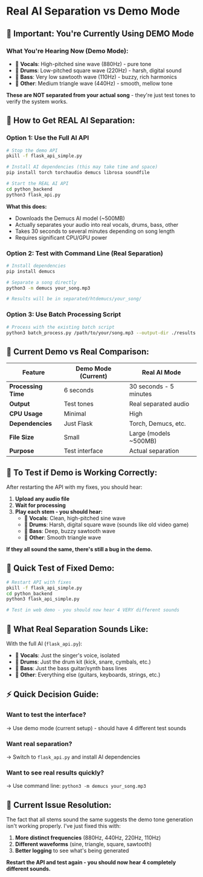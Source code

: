# Real AI Separation vs Demo Mode

## 🚨 **Important: You're Currently Using DEMO Mode**

### **What You're Hearing Now (Demo Mode):**
- 🎵 **Vocals**: High-pitched sine wave (880Hz) - pure tone
- 🥁 **Drums**: Low-pitched square wave (220Hz) - harsh, digital sound  
- 🎸 **Bass**: Very low sawtooth wave (110Hz) - buzzy, rich harmonics
- 🎵 **Other**: Medium triangle wave (440Hz) - smooth, mellow tone

**These are NOT separated from your actual song** - they're just test tones to verify the system works.

## 🔄 **How to Get REAL AI Separation:**

### **Option 1: Use the Full AI API**

```bash
# Stop the demo API
pkill -f flask_api_simple.py

# Install AI dependencies (this may take time and space)
pip install torch torchaudio demucs librosa soundfile

# Start the REAL AI API
cd python_backend
python3 flask_api.py
```

**What this does:**
- Downloads the Demucs AI model (~500MB)
- Actually separates your audio into real vocals, drums, bass, other
- Takes 30 seconds to several minutes depending on song length
- Requires significant CPU/GPU power

### **Option 2: Test with Command Line (Real Separation)**

```bash
# Install dependencies
pip install demucs

# Separate a song directly
python3 -m demucs your_song.mp3

# Results will be in separated/htdemucs/your_song/
```

### **Option 3: Use Batch Processing Script**

```bash
# Process with the existing batch script
python3 batch_process.py /path/to/your/song.mp3 --output-dir ./results
```

## 🎯 **Current Demo vs Real Comparison:**

| Feature | Demo Mode (Current) | Real AI Mode |
|---------|-------------------|--------------|
| **Processing Time** | 6 seconds | 30 seconds - 5 minutes |
| **Output** | Test tones | Real separated audio |
| **CPU Usage** | Minimal | High |
| **Dependencies** | Just Flask | Torch, Demucs, etc. |
| **File Size** | Small | Large (models ~500MB) |
| **Purpose** | Test interface | Actual separation |

## 🧪 **To Test if Demo is Working Correctly:**

After restarting the API with my fixes, you should hear:

1. **Upload any audio file**
2. **Wait for processing**
3. **Play each stem - you should hear:**
   - 🎤 **Vocals**: Clean, high-pitched sine wave
   - 🥁 **Drums**: Harsh, digital square wave (sounds like old video game)
   - 🎸 **Bass**: Deep, buzzy sawtooth wave  
   - 🎵 **Other**: Smooth triangle wave

**If they all sound the same, there's still a bug in the demo.**

## 🚀 **Quick Test of Fixed Demo:**

```bash
# Restart API with fixes
pkill -f flask_api_simple.py
cd python_backend
python3 flask_api_simple.py

# Test in web demo - you should now hear 4 VERY different sounds
```

## 🎵 **What Real Separation Sounds Like:**

With the full AI (`flask_api.py`):
- 🎤 **Vocals**: Just the singer's voice, isolated
- 🥁 **Drums**: Just the drum kit (kick, snare, cymbals, etc.)
- 🎸 **Bass**: Just the bass guitar/synth bass lines
- 🎵 **Other**: Everything else (guitars, keyboards, strings, etc.)

## ⚡ **Quick Decision Guide:**

### **Want to test the interface?** 
→ Use demo mode (current setup) - should have 4 different test sounds

### **Want real separation?**
→ Switch to `flask_api.py` and install AI dependencies

### **Want to see real results quickly?**
→ Use command line: `python3 -m demucs your_song.mp3`

## 🔧 **Current Issue Resolution:**

The fact that all stems sound the same suggests the demo tone generation isn't working properly. I've just fixed this with:

1. **More distinct frequencies** (880Hz, 440Hz, 220Hz, 110Hz)
2. **Different waveforms** (sine, triangle, square, sawtooth)
3. **Better logging** to see what's being generated

**Restart the API and test again - you should now hear 4 completely different sounds.**
